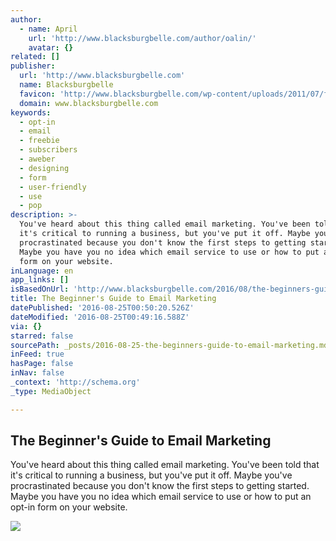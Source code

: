 ```yaml
---
author:
  - name: April
    url: 'http://www.blacksburgbelle.com/author/oalin/'
    avatar: {}
related: []
publisher:
  url: 'http://www.blacksburgbelle.com'
  name: Blacksburgbelle
  favicon: 'http://www.blacksburgbelle.com/wp-content/uploads/2011/07/favicon2.png'
  domain: www.blacksburgbelle.com
keywords:
  - opt-in
  - email
  - freebie
  - subscribers
  - aweber
  - designing
  - form
  - user-friendly
  - use
  - pop
description: >-
  You've heard about this thing called email marketing. You've been told that
  it's critical to running a business, but you've put it off. Maybe you've
  procrastinated because you don't know the first steps to getting started.
  Maybe you have you no idea which email service to use or how to put an opt-in
  form on your website.
inLanguage: en
app_links: []
isBasedOnUrl: 'http://www.blacksburgbelle.com/2016/08/the-beginners-guide-to-email-marketing/'
title: The Beginner's Guide to Email Marketing
datePublished: '2016-08-25T00:50:20.526Z'
dateModified: '2016-08-25T00:49:16.588Z'
via: {}
starred: false
sourcePath: _posts/2016-08-25-the-beginners-guide-to-email-marketing.md
inFeed: true
hasPage: false
inNav: false
_context: 'http://schema.org'
_type: MediaObject

---
```

<article style=""><h1>The Beginner's Guide to Email Marketing</h1><p>You've heard about this thing called email marketing. You've been told that it's critical to running a business, but you've put it off. Maybe you've procrastinated because you don't know the first steps to getting started. Maybe you have you no idea which email service to use or how to put an opt-in form on your website.</p><img src="http://www.blacksburgbelle.com/wp-content/uploads/2016/08/Copy-of-17-620x930.png" /></article>